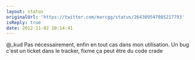 ```yaml
---
layout: status
originalUrl: 'https://twitter.com/marcgg/status/264309547085217793'
isReply: true
date: 2012-11-02 10:14:41
---
```


@_kud Pas nécessairement, enfin en tout cas dans mon utilisation. Un bug c'est un ticket dans le tracker, fixme ça peut être du code crade
